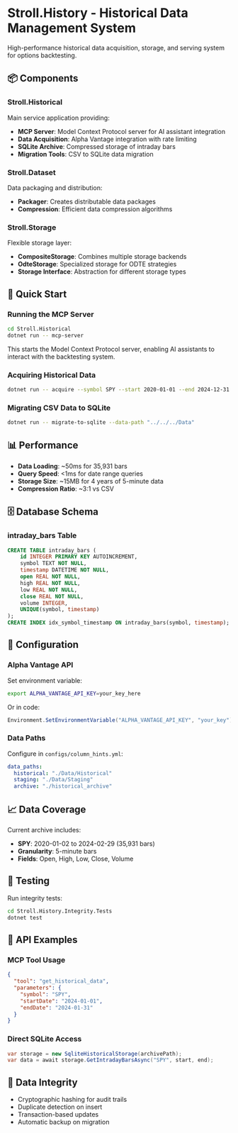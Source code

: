# Stroll.History - Historical Data Management System

High-performance historical data acquisition, storage, and serving system for options backtesting.

## 📦 Components

### Stroll.Historical
Main service application providing:
- **MCP Server**: Model Context Protocol server for AI assistant integration
- **Data Acquisition**: Alpha Vantage integration with rate limiting
- **SQLite Archive**: Compressed storage of intraday bars
- **Migration Tools**: CSV to SQLite data migration

### Stroll.Dataset
Data packaging and distribution:
- **Packager**: Creates distributable data packages
- **Compression**: Efficient data compression algorithms

### Stroll.Storage
Flexible storage layer:
- **CompositeStorage**: Combines multiple storage backends
- **OdteStorage**: Specialized storage for ODTE strategies
- **Storage Interface**: Abstraction for different storage types

## 🚀 Quick Start

### Running the MCP Server
```bash
cd Stroll.Historical
dotnet run -- mcp-server
```

This starts the Model Context Protocol server, enabling AI assistants to interact with the backtesting system.

### Acquiring Historical Data
```bash
dotnet run -- acquire --symbol SPY --start 2020-01-01 --end 2024-12-31
```

### Migrating CSV Data to SQLite
```bash
dotnet run -- migrate-to-sqlite --data-path "../../../Data"
```

## 📊 Performance

- **Data Loading**: ~50ms for 35,931 bars
- **Query Speed**: <1ms for date range queries
- **Storage Size**: ~15MB for 4 years of 5-minute data
- **Compression Ratio**: ~3:1 vs CSV

## 🗄️ Database Schema

### intraday_bars Table
```sql
CREATE TABLE intraday_bars (
    id INTEGER PRIMARY KEY AUTOINCREMENT,
    symbol TEXT NOT NULL,
    timestamp DATETIME NOT NULL,
    open REAL NOT NULL,
    high REAL NOT NULL,
    low REAL NOT NULL,
    close REAL NOT NULL,
    volume INTEGER,
    UNIQUE(symbol, timestamp)
);
CREATE INDEX idx_symbol_timestamp ON intraday_bars(symbol, timestamp);
```

## 🔧 Configuration

### Alpha Vantage API
Set environment variable:
```bash
export ALPHA_VANTAGE_API_KEY=your_key_here
```

Or in code:
```csharp
Environment.SetEnvironmentVariable("ALPHA_VANTAGE_API_KEY", "your_key");
```

### Data Paths
Configure in `configs/column_hints.yml`:
```yaml
data_paths:
  historical: "./Data/Historical"
  staging: "./Data/Staging"
  archive: "./historical_archive"
```

## 📈 Data Coverage

Current archive includes:
- **SPY**: 2020-01-02 to 2024-02-29 (35,931 bars)
- **Granularity**: 5-minute bars
- **Fields**: Open, High, Low, Close, Volume

## 🧪 Testing

Run integrity tests:
```bash
cd Stroll.History.Integrity.Tests
dotnet test
```

## 📝 API Examples

### MCP Tool Usage
```json
{
  "tool": "get_historical_data",
  "parameters": {
    "symbol": "SPY",
    "startDate": "2024-01-01",
    "endDate": "2024-01-31"
  }
}
```

### Direct SQLite Access
```csharp
var storage = new SqliteHistoricalStorage(archivePath);
var data = await storage.GetIntradayBarsAsync("SPY", start, end);
```

## 🔐 Data Integrity

- Cryptographic hashing for audit trails
- Duplicate detection on insert
- Transaction-based updates
- Automatic backup on migration